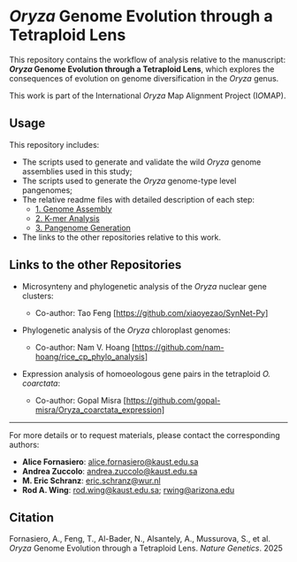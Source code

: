 # *Oryza* Genome Evolution through a Tetraploid Lens

This repository contains the workflow of analysis relative to the manuscript: ***Oryza* Genome Evolution through a Tetraploid Lens**, which explores the consequences of evolution on genome diversification in the *Oryza* genus.

This work is part of the International *Oryza* Map Alignment Project (I*O*MAP).

## Usage

This repository includes:

- The scripts used to generate and validate the wild *Oryza* genome assemblies used in this study;
- The scripts used to generate the *Oryza* genome-type level pangenomes;
- The relative readme files with detailed description of each step:
   - [1. Genome Assembly](https://github.com/alicefornasiero/IOMAP-3/blob/main/01_assembly/Genome_Assembly_Workflow_README.md)
   - [2. K-mer Analysis](https://github.com/alicefornasiero/IOMAP-3/blob/main/02_kmer_analysis/kmer_analysis_README.md)
   - [3. Pangenome Generation](https://github.com/alicefornasiero/IOMAP-3/blob/main/03_pangenome/pangenome_README.md)
- The links to the other repositories relative to this work.

## Links to the other Repositories

- Microsynteny and phylogenetic analysis of the *Oryza* nuclear gene clusters:
   - Co-author: Tao Feng [https://github.com/xiaoyezao/SynNet-Py]
  
- Phylogenetic analysis of the *Oryza* chloroplast genomes:
   - Co-author: Nam V. Hoang [https://github.com/nam-hoang/rice_cp_phylo_analysis]
  
- Expression analysis of homoeologous gene pairs in the tetraploid *O. coarctata*:
   - Co-author: Gopal Misra [https://github.com/gopal-misra/Oryza_coarctata_expression]

---

For more details or to request materials, please contact the corresponding authors:

- **Alice Fornasiero**: alice.fornasiero@kaust.edu.sa  
- **Andrea Zuccolo**: andrea.zuccolo@kaust.edu.sa  
- **M. Eric Schranz**: eric.schranz@wur.nl  
- **Rod A. Wing**: rod.wing@kaust.edu.sa; rwing@arizona.edu

## Citation

Fornasiero, A., Feng, T., Al-Bader, N., Alsantely, A., Mussurova, S., et al. *Oryza* Genome Evolution through a Tetraploid Lens. *Nature Genetics*. 2025
